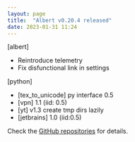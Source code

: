 ```yaml
---
layout: page
title:  "Albert v0.20.4 released"
date: 2023-01-31 11:24
---
```


[albert]
* Reintroduce telemetry
* Fix disfunctional link in settings

[python]
* [tex_to_unicode] py interface 0.5
* [vpn] 1.1 (iid: 0.5)
* [yt] v1.3 create tmp dirs lazily
* [jetbrains] 1.0 (iid:0.5)

Check the [GitHub repositories](https://github.com/albertlauncher/albert/commits/v0.20.4) for details.
